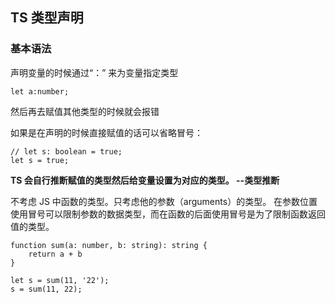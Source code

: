 ## TS 类型声明

### 基本语法
声明变量的时候通过“：” 来为变量指定类型
```
let a:number;
```
然后再去赋值其他类型的时候就会报错

如果是在声明的时候直接赋值的话可以省略冒号：
```
// let s: boolean = true;
let s = true;
```
**TS 会自行推断赋值的类型然后给变量设置为对应的类型。 --类型推断**


不考虑 JS 中函数的类型。只考虑他的参数（arguments）的类型。
在参数位置使用冒号可以限制参数的数据类型，而在函数的后面使用冒号是为了限制函数返回值的类型。
```
function sum(a: number, b: string): string {
    return a + b
}

let s = sum(11, '22');
s = sum(11, 22);
```

